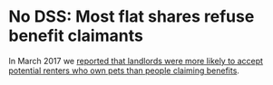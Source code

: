 # No DSS: Most flat shares refuse benefit claimants

In March 2017 we [reported that landlords were more likely to accept potential renters who own pets than people claiming benefits](http://www.bbc.co.uk/news/uk-england-39102860).

